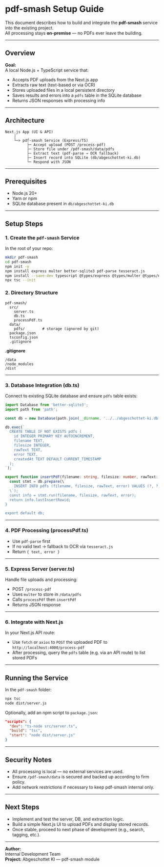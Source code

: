 # pdf-smash Setup Guide

This document describes how to build and integrate the **pdf-smash** service into the existing project.  
All processing stays **on-premise** — no PDFs ever leave the building.

---

## Overview

**Goal:**  
A local Node.js + TypeScript service that:
- Accepts PDF uploads from the Next.js app
- Extracts raw text (text-based or via OCR)
- Stores uploaded files in a local persistent directory
- Saves results and errors into a `pdfs` table in the SQLite database
- Returns JSON responses with processing info

---

## Architecture

```
Next.js App (UI & API)
    │
    └─> pdf-smash Service (Express/TS)
          ├─ Accept upload (POST /process-pdf)
          ├─ Store file under /pdf-smash/data/pdfs
          ├─ Extract text (pdf-parse → OCR fallback)
          ├─ Insert record into SQLite (db/abgeschottet-ki.db)
          └─ Respond with JSON
```

---

## Prerequisites

- Node.js 20+
- Yarn or npm
- SQLite database present in `db/abgeschottet-ki.db`

---

## Setup Steps

### 1. Create the `pdf-smash` Service

In the root of your repo:
```bash
mkdir pdf-smash
cd pdf-smash
npm init -y
npm install express multer better-sqlite3 pdf-parse tesseract.js
npm install --save-dev typescript @types/express @types/multer @types/node
npx tsc --init
```

### 2. Directory Structure

```
pdf-smash/
  src/
    server.ts
    db.ts
    processPdf.ts
  data/
    pdfs/        # storage (ignored by git)
  package.json
  tsconfig.json
  .gitignore
```

**.gitignore**
```
/data
/node_modules
/dist
```

---

### 3. Database Integration (db.ts)

Connect to existing SQLite database and ensure `pdfs` table exists:
```ts
import Database from 'better-sqlite3';
import path from 'path';

const db = new Database(path.join(__dirname, '../../abgeschottet-ki.db'));

db.exec(`
  CREATE TABLE IF NOT EXISTS pdfs (
    id INTEGER PRIMARY KEY AUTOINCREMENT,
    filename TEXT,
    filesize INTEGER,
    rawText TEXT,
    error TEXT,
    createdAt TEXT DEFAULT CURRENT_TIMESTAMP
  );
`);

export function insertPdf(filename: string, filesize: number, rawText: string | null, error: string | null) {
  const stmt = db.prepare(\`
    INSERT INTO pdfs (filename, filesize, rawText, error) VALUES (?, ?, ?, ?)
  \`);
  const info = stmt.run(filename, filesize, rawText, error);
  return info.lastInsertRowid;
}

export default db;
```

---

### 4. PDF Processing (processPdf.ts)

- Use `pdf-parse` first
- If no valid text → fallback to OCR via `tesseract.js`
- Return `{ text, error }`

---

### 5. Express Server (server.ts)

Handle file uploads and processing:
- POST `/process-pdf`
- Uses `multer` to store in `/data/pdfs`
- Calls `processPdf` then `insertPdf`
- Returns JSON response

---

### 6. Integrate with Next.js

In your Next.js API route:
- Use `fetch` or `axios` to `POST` the uploaded PDF to `http://localhost:4000/process-pdf`
- After processing, query the `pdfs` table (e.g. via an API route) to list stored PDFs

---

## Running the Service

In the `pdf-smash` folder:
```bash
npx tsc
node dist/server.js
```

Optionally, add an npm script to `package.json`:
```json
"scripts": {
  "dev": "ts-node src/server.ts",
  "build": "tsc",
  "start": "node dist/server.js"
}
```

---

## Security Notes

- All processing is local — no external services are used.
- Ensure `/pdf-smash/data` is secured and backed up according to firm policy.
- Add network restrictions if necessary to keep pdf-smash internal only.

---

## Next Steps

- Implement and test the server, DB, and extraction logic.
- Build a simple Next.js UI to upload PDFs and display stored records.
- Once stable, proceed to next phase of development (e.g., search, tagging, etc.).

---

**Author:**  
Internal Development Team  
**Project:** Abgeschottet KI — pdf-smash module

